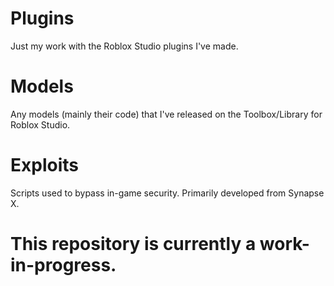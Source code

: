 # Plugins
Just my work with the Roblox Studio plugins I've made.

# Models
Any models (mainly their code) that I've released on the Toolbox/Library for Roblox Studio.

# Exploits
Scripts used to bypass in-game security. Primarily developed from Synapse X.

# This repository is currently a work-in-progress.

